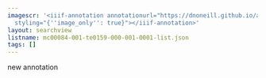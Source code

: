 ```yaml
---
imagescr: '<iiif-annotation annotationurl="https://dnoneill.github.io/annotate/annotations/mc00084-001-te0159-000-001-0001-8.json"
  styling="{''image_only'': true}"></iiif-annotation>'
layout: searchview
listname: mc00084-001-te0159-000-001-0001-list.json
tags: []
---
```

new annotation